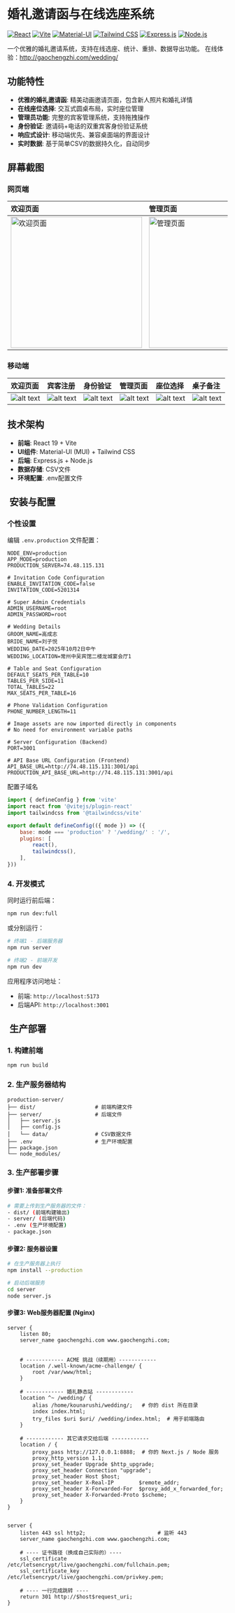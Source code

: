 # 婚礼邀请函与在线选座系统


[![React](https://img.shields.io/badge/React-19-blue.svg)](https://react.dev/)
[![Vite](https://img.shields.io/badge/Vite-5.0-blueviolet)](https://vitejs.dev/)
[![Material-UI](https://img.shields.io/badge/Material--UI-5-green.svg)](https://mui.com/)
[![Tailwind CSS](https://img.shields.io/badge/Tailwind%20CSS-3-blue.svg)](https://tailwindcss.com/)
[![Express.js](https://img.shields.io/badge/Express.js-4.18-yellow.svg)](https://expressjs.com/)
[![Node.js](https://img.shields.io/badge/Node.js-18-green.svg)](https://nodejs.org/)


一个优雅的婚礼邀请系统，支持在线选座、统计、重排、数据导出功能。
在线体验：http://gaochengzhi.com/wedding/
## 功能特性

- **优雅的婚礼邀请函**: 精美动画邀请页面，包含新人照片和婚礼详情
- **在线座位选择**: 交互式圆桌布局，实时座位管理
- **管理员功能**: 完整的宾客管理系统，支持拖拽操作
- **身份验证**: 邀请码+电话的双重宾客身份验证系统
- **响应式设计**: 移动端优先、兼容桌面端的界面设计
- **实时数据**: 基于简单CSV的数据持久化，自动同步
## 屏幕截图

### 网页端

| 欢迎页面                                   | 管理页面                                     |
| :----------------------------------------- | :------------------------------------------- |
| <img src="screenshoots/welcome_page.jpg" alt="欢迎页面" height="300" style="object-fit: cover;"/> | <img src="screenshoots/pc_manage_page.jpg" alt="管理页面" height="300" style="object-fit: cover;"/> |

### 移动端

| 欢迎页面                                     | 宾客注册                                     | 身份验证                                      | 管理页面                                    | 座位选择                                   | 桌子备注                                 |
| :------------------------------------------- | :------------------------------------------- | :-------------------------------------------- | :------------------------------------------ | :----------------------------------------- | :--------------------------------------- |
| ![alt text](screenshoots/mobile_welcome.jpg) | ![alt text](screenshoots/guest_register.jpg) | ![alt text](screenshoots/id_verification.jpg) | ![alt text](screenshoots/mobile_manage.jpg) | ![alt text](screenshoots/table_select.jpg) | ![alt text](screenshoots/table_note.jpg) |


## 技术架构

- **前端**: React 19 + Vite
- **UI组件**: Material-UI (MUI) + Tailwind CSS
- **后端**: Express.js + Node.js
- **数据存储**: CSV文件
- **环境配置**: .env配置文件


## ️ 安装与配置

### 个性设置

编辑 `.env.production` 文件配置：
```env
NODE_ENV=production
APP_MODE=production
PRODUCTION_SERVER=74.48.115.131

# Invitation Code Configuration
ENABLE_INVITATION_CODE=false
INVITATION_CODE=5201314

# Super Admin Credentials
ADMIN_USERNAME=root
ADMIN_PASSWORD=root

# Wedding Details
GROOM_NAME=高成志
BRIDE_NAME=刘子悦
WEDDING_DATE=2025年10月2日中午
WEDDING_LOCATION=常州中吴宾馆二楼龙城宴会厅1

# Table and Seat Configuration
DEFAULT_SEATS_PER_TABLE=10
TABLES_PER_SIDE=11
TOTAL_TABLES=22
MAX_SEATS_PER_TABLE=16

# Phone Validation Configuration
PHONE_NUMBER_LENGTH=11

# Image assets are now imported directly in components
# No need for environment variable paths

# Server Configuration (Backend)
PORT=3001

# API Base URL Configuration (Frontend)
API_BASE_URL=http://74.48.115.131:3001/api
PRODUCTION_API_BASE_URL=http://74.48.115.131:3001/api
```

配置子域名

```js
import { defineConfig } from 'vite'
import react from '@vitejs/plugin-react'
import tailwindcss from '@tailwindcss/vite'

export default defineConfig(({ mode }) => ({
    base: mode === 'production' ? '/wedding/' : '/',
    plugins: [
        react(),
        tailwindcss(),
    ],
}))
```

### 4. 开发模式
同时运行前后端：
```bash
npm run dev:full
```

或分别运行：
```bash
# 终端1 - 后端服务器
npm run server

# 终端2 - 前端开发
npm run dev
```

应用程序访问地址：
- 前端: `http://localhost:5173`
- 后端API: `http://localhost:3001`

## ️ 生产部署

### 1. 构建前端
```bash
npm run build
```

### 2. 生产服务器结构
```
production-server/
├── dist/                   # 前端构建文件
├── server/                 # 后端文件
│   ├── server.js
│   ├── config.js
│   └── data/               # CSV数据文件
├── .env                    # 生产环境配置
├── package.json
└── node_modules/
```

### 3. 生产部署步骤

#### 步骤1: 准备部署文件
```bash
# 需要上传到生产服务器的文件：
- dist/ (前端构建输出)
- server/ (后端代码)
- .env (生产环境配置)
- package.json
```

#### 步骤2: 服务器设置
```bash
# 在生产服务器上执行
npm install --production

# 启动后端服务
cd server
node server.js
```

#### 步骤3: Web服务器配置 (Nginx)
```nginx
server {
    listen 80;
    server_name gaochengzhi.com www.gaochengzhi.com;


    # ------------ ACME 挑战（续期用）------------
    location /.well-known/acme-challenge/ {
        root /var/www/html;
    }

    # ------------ 婚礼静态站 ------------
    location ^~ /wedding/ {
        alias /home/kounarushi/wedding/;   # 你的 dist 所在目录
        index index.html;
        try_files $uri $uri/ /wedding/index.html;  # 用于前端路由
    }

    # ------------ 其它请求交给后端 ------------
    location / {
        proxy_pass http://127.0.0.1:8888;  # 你的 Next.js / Node 服务
        proxy_http_version 1.1;
        proxy_set_header Upgrade $http_upgrade;
        proxy_set_header Connection "upgrade";
        proxy_set_header Host $host;
        proxy_set_header X-Real-IP        $remote_addr;
        proxy_set_header X-Forwarded-For  $proxy_add_x_forwarded_for;
        proxy_set_header X-Forwarded-Proto $scheme;
    }
}


server {
    listen 443 ssl http2;                       # 监听 443
    server_name gaochengzhi.com www.gaochengzhi.com;

    # ---- 证书路径（换成自己实际的）----
    ssl_certificate     /etc/letsencrypt/live/gaochengzhi.com/fullchain.pem;
    ssl_certificate_key /etc/letsencrypt/live/gaochengzhi.com/privkey.pem;

    # ---- 一行完成跳转 ----
    return 301 http://$host$request_uri;
}
```


